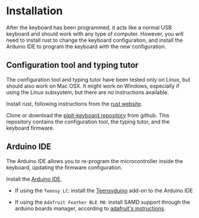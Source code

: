 # Installation

After the keyboard has been programmed, it acts like a normal USB keyboard and should work with any type of computer. However, you will need to install rust to change the keyboard configuration, and install the Arduino IDE to program the keyboard with the new configuration.

## Configuration tool and typing tutor

The configuration tool and typing tutor have been tested only on Linux, but should also work on Mac OSX. It might work on Windows, especially if using the Linux subsystem, but there are no instructions available. 

Install rust, following instructions from the [rust website](https://www.rust-lang.org).

Clone or download the [pipit-keyboard repository](https://github.com/e-matteson/pipit-keyboard) from github. This repository contains the configuration tool, the typing tutor, and the keyboard firmware.

## Arduino IDE

The Arduino IDE allows you to re-program the microcontroller inside the keyboard, updating the firmware configuration.

Install the [Arduino IDE](https://www.arduino.cc/en/Main/Software).

* If using the `Teensy LC`: install the [Teensyduino](https://www.pjrc.com/teensy/teensyduino.html) add-on to the Arduino IDE

* If using the `Adafruit Feather BLE M0`: install SAMD support through the arduino boards manager, according to [adafruit's instructions](https://learn.adafruit.com/adafruit-feather-m0-bluefruit-le/using-with-arduino-ide).


